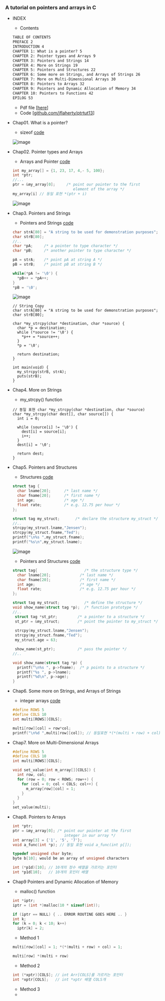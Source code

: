 ### A tutorial on pointers and arrays in C
* INDEX
  * Contents
  ```txt
  TABLE OF CONTENTS
  PREFACE 2
  INTRODUCTION 4
  CHAPTER 1: What is a pointer? 5
  CHAPTER 2: Pointer types and Arrays 9
  CHAPTER 3: Pointers and Strings 14
  CHAPTER 4: More on Strings 19
  CHAPTER 5: Pointers and Structures 22
  CHAPTER 6: Some more on Strings, and Arrays of Strings 26
  CHAPTER 7: More on Multi-Dimensional Arrays 30
  CHAPTER 8: Pointers to Arrays 32
  CHAPTER 9: Pointers and Dynamic Allocation of Memory 34
  CHAPTER 10: Pointers to Functions 42
  EPILOG 53
  ```
  * Pdf file [[here](https://github.com/csbyun-data/C-Pro/blob/main/chap02/A%20tutorial%20on%20pointers%20and%20arrays%20in%20c.pdf)]
  * Code [[github.com/jflaherty/ptrtut13](https://github.com/jflaherty/ptrtut13)]

* Chap01. What is a pointer?
  * sizeof [code](https://github.com/csbyun-data/C-Pro/blob/main/chap02/A_tutorial_on_pointers_and_arrays_in_C/sizeof.c)
  
  ![image](https://github.com/user-attachments/assets/6d5520f3-de4a-46b6-93c1-ebf4b14b0007)

* Chap02. Pointer types and Arrays
  * Arrays and Pointer [code](https://github.com/csbyun-data/C-Pro/blob/main/chap02/A_tutorial_on_pointers_and_arrays_in_C/pointer_arrays.c)
  ```c
  int my_array[] = {1, 23, 17, 4,- 5, 100};
  int *ptr;
  //...
  ptr = &my_array[0];     /* point our pointer to the first
                             element of the array */
  my_array[i] // 동일 표현 *(ptr + i)
  ```
  ![image](https://github.com/user-attachments/assets/abadf6f7-a62d-4a52-95ee-2a3667a99094)

* Chap3. Pointers and Strings
  * Pointers and Strings [code](https://github.com/csbyun-data/C-Pro/blob/main/chap02/A_tutorial_on_pointers_and_arrays_in_C/pointers_strings.c)
  ```c
  char strA[80] = "A string to be used for demonstration purposes";
  char strB[80];
  //..
  char *pA;     /* a pointer to type character */
  char *pB;     /* another pointer to type character */
  
  pA = strA;    /* point pA at string A */
  pB = strB;    /* point pB at string B */
  
  while(*pA != '\0') {
    *pB++ = *pA++;
  }
  *pB = '\0';
  ```
  ![image](https://github.com/user-attachments/assets/a6fe3402-d925-4703-9a50-80df50342c14)
  ```
  // String Copy
  char strA[80] = "A string to be used for demonstration purposes";
  char strB[80];
    
  char *my_strcpy(char *destination, char *source) {
    char *p = destination;
    while (*source != '\0') {
      *p++ = *source++;
    }
    *p = '\0';
  
    return destination;
  }
  
  int main(void) {
    my_strcpy(strB, strA);
    puts(strB);
  }
  ```
  
* Chap4. More on Strings
  * my_strcpy() function
  ```
  // 동일 표현 char *my_strcpy(char *destination, char *source)
  char *my_strcpy(char dest[], char source[]) {
    int i = 0;
  
    while (source[i] != '\0') {
      dest[i] = source[i];
      i++;
    }
    dest[i] = '\0';
  
    return dest;
  }
  ```
  
* Chap5. Pointers and Structures
  * Structures [code](https://github.com/csbyun-data/C-Pro/blob/main/chap02/A_tutorial_on_pointers_and_arrays_in_C/structure.c)
  ```c
  struct tag {
    char lname[20];      /* last name */
    char fname[20];      /* first name */
    int age;             /* age */
    float rate;          /* e.g. 12.75 per hour */
  };
  
  struct tag my_struct;       /* declare the structure my_struct */
  //..
  strcpy(my_struct.lname,"Jensen");
  strcpy(my_struct.fname,"Ted");
  printf("\n%s ",my_struct.fname);
  printf("%s\n",my_struct.lname);
  ```  
  ![image](https://github.com/user-attachments/assets/a9a66821-66f7-47c3-8388-30e081bf6ef8)

  * Pointers and Structures [code](https://github.com/csbyun-data/C-Pro/blob/main/chap02/A_tutorial_on_pointers_and_arrays_in_C/pointers_structures.c)
  ```c
  struct tag{                     /* the structure type */
    char lname[20];             /* last name */
    char fname[20];             /* first name */
    int age;                    /* age */
    float rate;                 /* e.g. 12.75 per hour */
  };
  
  struct tag my_struct;           /* define the structure */
  void show_name(struct tag *p);  /* function prototype */
  //..
   struct tag *st_ptr;         /* a pointer to a structure */
   st_ptr = &my_struct;        /* point the pointer to my_struct */
 
   strcpy(my_struct.lname,"Jensen");
   strcpy(my_struct.fname,"Ted");
   my_struct.age = 63;
  
   show_name(st_ptr);          /* pass the pointer */
  //..
  
  void show_name(struct tag *p) {
    printf("\n%s ", p->fname);  /* p points to a structure */
    printf("%s ", p->lname);
    printf("%d\n", p->age);
  }
  ```

* Chap6. Some more on Strings, and Arrays of Strings
  * integer arrays [code](https://github.com/csbyun-data/C-Pro/blob/main/chap02/A_tutorial_on_pointers_and_arrays_in_C/integer_arrays.c)
  ```c
  #define ROWS 5
  #define COLS 10
  int multi[ROWS][COLS];
  
  multi[row][col] = row*col;
  printf("\n%d ",multi[row][col]); // 동일표현 *(*(multi + row) + col)
  ```

* Chap7. More on Multi-Dimensional Arrays
  ```c
  #define ROWS 5
  #define COLS 10
  int multi[ROWS][COLS];

  void set_value(int m_array[][COLS]) {
    int row, col;
    for (row = 0; row < ROWS; row++) {
      for (col = 0; col < COLS; col++) {
        m_array[row][col] = 1;
      }
    }
  }
  set_value(multi);
  ```

* Chap8. Pointers to Arrays 
  ```c
  int *ptr;
  ptr = &my_array[0]; /* point our pointer at the first
                         integer in our array */
  int array[3] = {'1', '5', '7'};
  void a_func(int *p); // 동일 표현 void a_func(int p[]);
  
  typedef unsigned char byte;
  byte b[10]; would be an array of unsigned characters

  int (*p1d)[10]; // 10개의 정수 배열을 가르키는 포인터
  int *p1d[10];   // 10개의 포인터 배열
  ```

* Chap9 Pointers and Dynamic Allocation of Memory
  * malloc() function
  ```c
  int *iptr;
  iptr = (int *)malloc(10 * sizeof(int));

  if (iptr == NULL) { .. ERROR ROUTINE GOES HERE .. }
  int k;
  for (k = 0; k < 10; k++)
    iptr[k] = 2;
  ```
  * Method 1
  ```c
  multi[row][col] = 1; *(*(multi + row) + col) = 1;

  multi[row] *(multi + row)
  ```
  * Method 2
  ```c
  int (*xptr)[COLS]; // int Arr[COLS]를 가르키는 포인터
  int *xptr[COLS];   // int *xptr 배열 COLS개
  ```
  * Method 3
  * 
  



  

  

  




